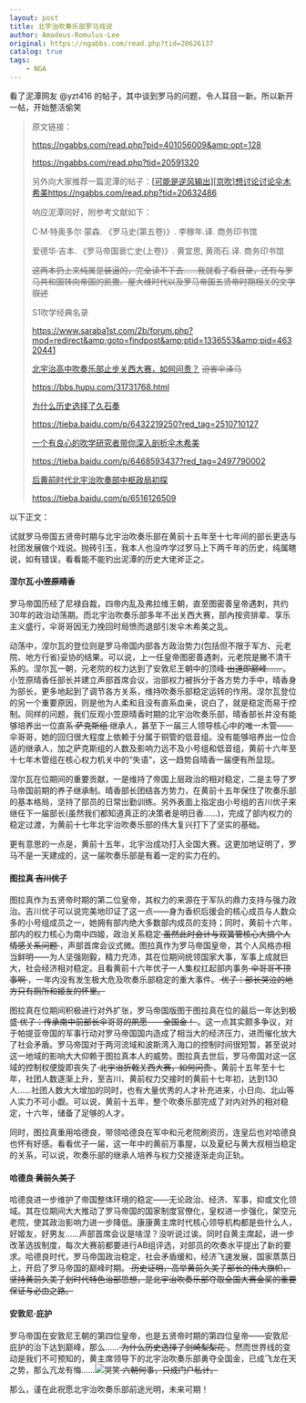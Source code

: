 ```yaml
---
layout: post
title: 北宇治吹奏乐部罗马戏说
author: Amadeus·Romulus·Lee
original: https://ngabbs.com/read.php?tid=20626137
catalog: true
tags:
    - NGA
---
```

看了泥潭网友 @yzt416 的帖子，其中谈到罗马的问题，令人耳目一新。所以新开一帖，开始整活偷笑
> 
> 原文链接：
> 
> <https://ngabbs.com/read.php?pid=401056009&amp;opt=128>
> 
> <https://ngabbs.com/read.php?tid=20591320>
> 
> 另外向大家推荐一篇泥潭的帖子：[\[可能是逆风输出\]\[京吹\]想讨论讨论伞木希美](/2020/03/02/想讨论讨论伞木希美)<https://ngabbs.com/read.php?tid=20632486>
> 
> 响应泥潭同好，附参考文献如下：
> 
> C·M·特奥多尔·蒙森. 《罗马史(第五卷)》. 李稼年.译. 商务印书馆
> 
> 爱德华·吉本. 《罗马帝国衰亡史(上卷)》. 黄宜思, 黄雨石.译. 商务印书馆
> 
> <span style="text-decoration:line-through" class="gray"> 这两本扔上来纯属是装逼的，完全读不下去……我就看了看目录，还有与罗马共和国转向帝国的凯撒、屋大维时代以及罗马帝国五贤帝时期相关的文字叙述 </span>
> 
> S1吹学经典名录
> 
> <https://www.saraba1st.com/2b/forum.php?mod=redirect&amp;goto=findpost&amp;ptid=1336553&amp;pid=46320441>
> 
> [北宇治高中吹奏乐部止步关西大赛，如何问责？](/2020/01/10/ruhewenze/) <del>迫害伞泽马</del>
> 
> <https://bbs.hupu.com/31731768.html>
> 
> [为什么历史选择了久石奏](/2020/01/07/weishenmelishixuanzelekanade/)
> 
> <https://tieba.baidu.com/p/6432219250?red_tag=2510710127>
> 
> [一个有良心的吹学研究者带你深入剖析伞木希美](/2020/02/01/%E4%B8%80%E4%B8%AA%E6%9C%89%E8%89%AF%E5%BF%83%E7%9A%84%E5%90%B9%E5%AD%A6%E7%A0%94%E7%A9%B6%E8%80%85%E5%B8%A6%E4%BD%A0%E6%B7%B1%E5%85%A5%E5%89%96%E6%9E%90%E4%BC%9E%E6%9C%A8%E5%B8%8C%E7%BE%8E/)
> 
> <https://tieba.baidu.com/p/6468593437?red_tag=2497790002>
> 
> [后黄前时代北宇治吹奏部中枢政局初探](/2020/02/27/%E5%90%8E%E9%BB%84%E5%89%8D%E6%97%B6%E4%BB%A3%E5%8C%97%E5%AE%87%E6%B2%BB%E5%90%B9%E5%A5%8F%E9%83%A8%E4%B8%AD%E6%9E%A2%E6%94%BF%E5%B1%80%E5%88%9D%E6%8E%A2/)
> 
> <https://tieba.baidu.com/p/6516126509>

以下正文：

试就罗马帝国五贤帝时期与北宇治吹奏乐部在黄前十五年至十七年间的部长更迭与社团发展做个戏说。抛砖引玉，我本人也没咋学过罗马上下两千年的历史，纯属瞎说，如有错误，看看能不能钓出泥潭的历史大佬斧正之。

#### 涅尔瓦<del> 小笠原晴香</del>

罗马帝国历经了尼禄自裁，四帝内乱及弗拉维王朝，直至图密善皇帝遇刺，共约30年的政治动荡期。而北宇治吹奏乐部多年不出关西大赛，部內按资排辈、享乐主义盛行，伞哥哥因无力挽回时局愤而退部引发伞木希美之乱。

动荡中，涅尔瓦的登位则是罗马帝国内部各方政治势力(包括但不限于军方、元老院、地方行省)妥协的结果。可以说，上一任皇帝图密善遇刺，元老院是撇不清干系的。涅尔瓦一朝，元老院的权力达到了安敦尼王朝中的顶峰<span style="text-decoration:line-through" class="gray"> 出道即巅峰…… </span>。小笠原晴香任部长并建立声部首席会议，治部权力被拆分于各方势力手中，晴香身为部长，更多地起到了调节各方关系，维持吹奏乐部稳定运转的作用。涅尔瓦登位的另一个重要原因，则是他为人柔和且没有直系血亲，说白了，就是稳定而易于控制。同样的问题，我们反观小笠原晴香时期的北宇治吹奏乐部，晴香部长并没有能够培养出一位直系<span style="text-decoration:line-through" class="gray"> 萨克斯组 </span>继承人，甚至下一届三人领导核心中的唯一木管——伞哥哥，她的回归很大程度上依赖于分属于铜管的低音组。没有能够培养出一位合适的继承人，加之萨克斯组的人数及影响力远不及小号组和低音组，黄前十六年至十七年木管组在核心权力机关中的“失语”，这一趋势自晴香一届便有所显现。

涅尔瓦在位期间的重要贡献，一是维持了帝国上层政治的相对稳定，二是主导了罗马帝国前期的养子继承制。晴香部长团结各方势力，在黄前十五年保住了吹奏乐部的基本格局，坚持了部员的日常出勤训练。另外表面上指定由小号组的吉川优子来继任下一届部长(虽然我们都知道真正的决策者是明日香……)，完成了部内权力的稳定过渡，为黄前十七年北宇治吹奏乐部的伟大复兴打下了坚实的基础。

更有意思的一点是，黄前十五年，北宇治成功打入全国大赛。这更加地证明了，罗马不是一天建成的，这一届吹奏乐部是有着一定的实力在的。

#### 图拉真<del> 吉川优子</del>

图拉真作为五贤帝时期的第二位皇帝，其权力的来源在于军队的鼎力支持与强力政治。吉川优子可以说完美地印证了这一点——身为香织后援会的核心成员与人数众多的小号组成员之一，她拥有部内绝大多数部内成员的支持；同时，黄前十六年，部内的权力核心为南中四姬，政治关系稳定<span style="text-decoration:line-through" class="gray"> 虽然此时会计与双簧管核心大搞个人情感关系问题 </span>，声部首席会议式微。图拉真作为罗马帝国皇帝，其个人风格亦相当鲜明——为人坚强刚毅，精力充沛，其在位期间统领国家大事，军事上成就巨大，社会经济相对稳定。且看黄前十六年优子一人集权扛起部内事务<span style="text-decoration:line-through" class="gray"> 伞哥哥不顶事啊 </span>，一年内没有发生极大危及吹奏乐部稳定的重大事件。<span style="text-decoration:line-through" class="gray"> 优子：部长哭泣的地方只有厕所和姬友的怀里。 </span>

图拉真在位期间积极进行对外扩张，罗马帝国版图于图拉真在位的最后一年达到极盛<span style="text-decoration:line-through" class="gray"> 优子：传承南中前部长伞哥哥的夙愿——全国金！ </span>。这一点其实颇多争议，对于帕提亚帝国的军事行动对罗马帝国国内造成了相当大的经济压力，进而催化放大了社会矛盾。罗马帝国对于两河流域和波斯湾入海口的控制时间很短暂，甚至说对这一地域的影响大大仰赖于图拉真本人的威势。图拉真去世后，罗马帝国对这一区域的控制权便旋即丧失了<span style="text-decoration:line-through" class="gray"> 北宇治折戟关西大赛，如何问责 </span>。黄前十五年至十七年，社团人数逐渐上升，至吉川、黄前权力交接时的黄前十七年初，达到130人……社团人数大大增加的同时，也有大量优秀的人才补充进来，小日向、北山等人实力不可小觑。可以说，黄前十五年，整个吹奏乐部完成了对内对外的相对稳定，十六年，储备了足够的人才。

同时，图拉真重用哈德良，带领哈德良在军中和元老院刷资历，连皇后也对哈德良也怀有好感。看看优子一届，这一年中的黄前万事屋，以及夏纪与黄大叔相当稳定的关系，可以说，吹奏乐部的继承人培养与权力交接逐渐走向正轨。

#### 哈德良<del> 黄前久美子</del>

哈德良进一步维护了帝国整体环境的稳定——无论政治、经济、军事，抑或文化领域。其在位期间大大推动了罗马帝国的国家制度官僚化，皇权进一步强化，架空元老院，使其政治影响力进一步降低。康康黄主席时代核心领导机构都是些什么人，好姬友，好男友……声部首席会议是啥涅？没听说过诶。同时自黄主席起，进一步改革选拔制度，每次大赛前都要进行AB组评选，对部员的吹奏水平提出了新的要求。哈德良时代，罗马帝国政治稳定，社会矛盾缓和，经济飞速发展，国家蒸蒸日上，开启了罗马帝国的巅峰时期。<span style="text-decoration:line-through" class="gray"> 历史证明，高举黄前久美子部长的伟大旗帜，坚持黄前久美子划时代特色治部思想，是北宇治吹奏乐部夺取全国大赛金奖的重要保证与必由之路。 </span>

#### 安敦尼·庇护

罗马帝国在安敦尼王朝的第四位皇帝，也是五贤帝时期的第四位皇帝——安敦尼·庇护的治下达到巅峰，那么……<span style="text-decoration:line-through" class="gray"> 为什么历史选择了剑崎梨梨花 </span>。然而世界线的变动是我们不可预知的，黄主席领导下的北宇治吹奏乐部勇夺全国金，已成飞龙在天之势，那么亢龙有悔……<img class="smile_ac" src="https://img4.nga.178.com/ngabbs/post/smile/ac15.png" alt="哭笑"><span style="text-decoration:line-through" class="gray"> 六朝何事，只成门户私计。 </span><br>

那么，谨在此祝愿北宇治吹奏乐部前途光明，未来可期！
